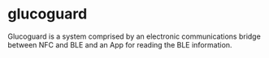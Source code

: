 # glucoguard
Glucoguard is a system comprised by an electronic communications bridge between NFC and BLE and an App for reading the BLE information.
